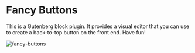 # Fancy Buttons

This is a Gutenberg block plugin. It provides a visual editor that you can use to create a back-to-top button on the front end. Have fun!

![fancy-buttons](https://github.com/liquidloose/fancy-buttons/assets/11469705/822015e6-def3-44fe-9873-244bbe05bb2a)
